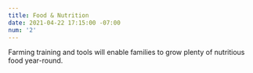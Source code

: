 ```yaml
---
title: Food & Nutrition
date: 2021-04-22 17:15:00 -07:00
num: '2'
---
```


Farming training and tools will enable families to grow plenty of nutritious food year-round.
